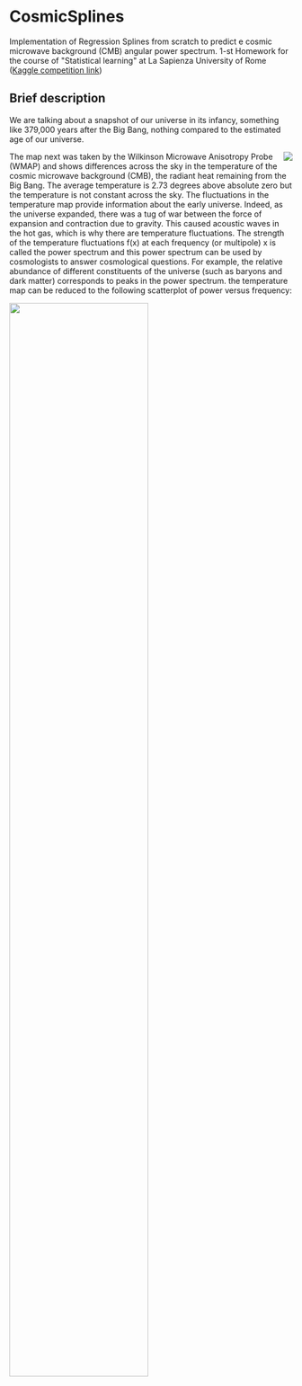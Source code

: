 # CosmicSplines
Implementation of Regression Splines from scratch to predict  e cosmic microwave background (CMB) angular power spectrum.
1-st Homework for the course of "Statistical learning" at La Sapienza University of Rome ([Kaggle competition link](https://www.kaggle.com/competitions/statistical-learning-warm-up-hw01-2023))

## Brief description
We are talking about a snapshot of our universe in its infancy,
something like 379,000 years after the Big Bang, nothing compared to the estimated age of our universe.

<img src="https://github.com/Engrima18/CosmicSplines/assets/93355495/e10207f8-8b2e-4d7b-bab6-3407237e53e0" align="right">

The map next was taken by the Wilkinson Microwave Anisotropy Probe (WMAP) and shows differences across the sky in
the temperature of the cosmic microwave background (CMB), the radiant heat remaining from the Big Bang. The average
temperature is 2.73 degrees above absolute zero but the temperature is not constant across the sky. The fluctuations in the
temperature map provide information about the early universe. Indeed, as the universe expanded, there was a tug of war
between the force of expansion and contraction due to gravity. This caused acoustic waves in the hot gas, which is why there
are temperature fluctuations.
The strength of the temperature fluctuations f(x) at each frequency (or multipole) x is called the power spectrum and
this power spectrum can be used by cosmologists to answer cosmological questions. For example, the relative abundance
of different constituents of the universe (such as baryons and dark matter) corresponds to peaks in the power spectrum.
 the temperature map can be reduced to the following scatterplot of
power versus frequency:

<img src="https://github.com/Engrima18/CosmicSplines/assets/93355495/e7dd3e4d-66d3-4abd-92a5-d2c160a20836" width=70% height=70% align="center">



 
